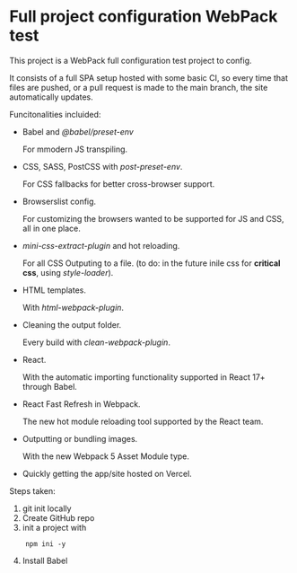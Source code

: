 # Full project configuration WebPack test

This project is a WebPack full configuration test project to config.

It consists of a full SPA setup hosted with some basic CI, so every time that files are pushed, or a pull request is made to the main branch, the site automatically updates.

Funcitonalities incluided:

-   Babel and _@babel/preset-env_

    For mmodern JS transpiling.

-   CSS, SASS, PostCSS with _post-preset-env_.

    For CSS fallbacks for better cross-browser support.

-   Browserslist config.

    For customizing the browsers wanted to be supported for JS and CSS, all in one place.

-   _mini-css-extract-plugin_ and hot reloading.

    For all CSS Outputing to a file. (to do: in the future inile css for **critical css**, using _style-loader_).

-   HTML templates.

    With _html-webpack-plugin_.

-   Cleaning the output folder.

    Every build with _clean-webpack-plugin_.

-   React.

    With the automatic importing functionality supported in React 17+ through Babel.

-   React Fast Refresh in Webpack.

    The new hot module reloading tool supported by the React team.

-   Outputting or bundling images.

    With the new Webpack 5 Asset Module type.

-   Quickly getting the app/site hosted on Vercel.

Steps taken:

1. git init locally
2. Create GitHub repo
3. init a project with

```
    npm ini -y
```

4. Install Babel
